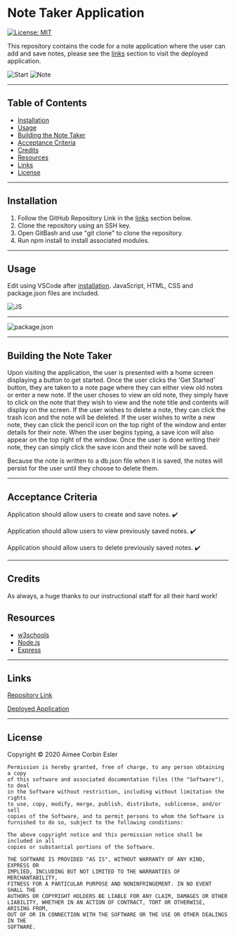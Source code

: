 # Note Taker Application

[![License: MIT](https://img.shields.io/badge/License-MIT-yellow.svg)](https://opensource.org/licenses/MIT)

This repository contains the code for a note application where the user can add and save notes, please see the [links](#Links) section to visit the deployed application.

![Start](./images/start.PNG)
![Note](./images/note.PNG)

---

## Table of Contents

- [Installation](#installation)
- [Usage](#Usage)
- [Building the Note Taker](#building-the-note-taker)
- [Acceptance Criteria](#acceptance-criteria)
- [Credits](#credits)
- [Resources](#resources)
- [Links](#Links)
- [License](#license)

---

## Installation

1. Follow the GitHub Repository Link in the [links](#Links) section below.
1. Clone the repository using an SSH key.
1. Open GitBash and use "git clone" to clone the repository.
1. Run npm install to install associated modules.

---

## Usage

Edit using VSCode after [installation](#installation). JavaScript, HTML, CSS and package.json files are included.

![JS](./images/server.PNG)

---

![package.json](./images/package.PNG)

---

## Building the Note Taker

Upon visiting the application, the user is presented with a home screen displaying a button to get started. Once the user clicks the 'Get Started' button, they are taken to a note page where they can either view old notes or enter a new note. If the user choses to view an old note, they simply have to click on the note that they wish to view and the note title and contents will display on the screen. If the user wishes to delete a note, they can click the trash icon and the note will be deleted. If the user wishes to write a new note, they can click the pencil icon on the top right of the window and enter details for their note. When the user begins typing, a save icon will also appear on the top right of the window. Once the user is done writing their note, they can simply click the save icon and their note will be saved.

Because the note is written to a db.json file when it is saved, the notes will persist for the user until they choose to delete them.

---

## Acceptance Criteria

Application should allow users to create and save notes. :heavy_check_mark:

Application should allow users to view previously saved notes. :heavy_check_mark:

Application should allow users to delete previously saved notes. :heavy_check_mark:

---

## Credits

As always, a huge thanks to our instructional staff for all their hard work!

## Resources

- [w3schools](https://www.w3schools.com)
- [Node.js](https://nodejs.org/en/)
- [Express](https://expressjs.com/)

---

## Links

[Repository Link](https://github.com/aimeecesler/note-taker-application)

[Deployed Application](https://note-taker-aimee-esler.herokuapp.com/)

---

## License

Copyright &copy; 2020 Aimee Corbin Esler

    Permission is hereby granted, free of charge, to any person obtaining a copy
    of this software and associated documentation files (the "Software"), to deal
    in the Software without restriction, including without limitation the rights
    to use, copy, modify, merge, publish, distribute, sublicense, and/or sell
    copies of the Software, and to permit persons to whom the Software is
    furnished to do so, subject to the following conditions:

    The above copyright notice and this permission notice shall be included in all
    copies or substantial portions of the Software.

    THE SOFTWARE IS PROVIDED "AS IS", WITHOUT WARRANTY OF ANY KIND, EXPRESS OR
    IMPLIED, INCLUDING BUT NOT LIMITED TO THE WARRANTIES OF MERCHANTABILITY,
    FITNESS FOR A PARTICULAR PURPOSE AND NONINFRINGEMENT. IN NO EVENT SHALL THE
    AUTHORS OR COPYRIGHT HOLDERS BE LIABLE FOR ANY CLAIM, DAMAGES OR OTHER
    LIABILITY, WHETHER IN AN ACTION OF CONTRACT, TORT OR OTHERWISE, ARISING FROM,
    OUT OF OR IN CONNECTION WITH THE SOFTWARE OR THE USE OR OTHER DEALINGS IN THE
    SOFTWARE.
